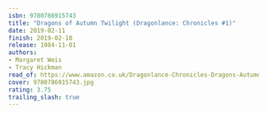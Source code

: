 ```yaml
---
isbn: 9780786915743
title: "Dragons of Autumn Twilight (Dragonlance: Chronicles #1)"
date: 2019-02-11
finish: 2019-02-18
release: 1984-11-01
authors:
- Margaret Weis
- Tracy Hickman
read_of: https://www.amazon.co.uk/Dragonlance-Chronicles-Dragons-Autumn-Twilight/dp/0140087184/ref=sr_1_3
cover: 9780786915743.jpg
rating: 3.75
trailing_slash: true
---
```

